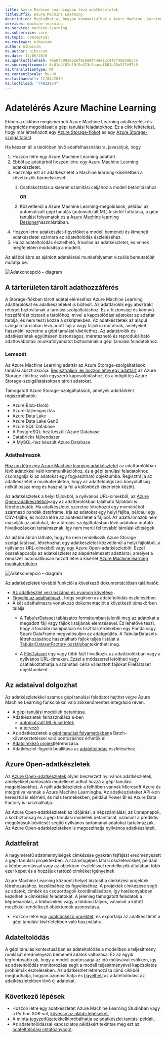 ```yaml
---
title: Azure Machine Learningban lévő adatkészletek
titleSuffix: Azure Machine Learning
description: Megtudhatja, hogyan kommunikálhat a Azure Machine Learning az adataival, és hogyan hasznosítható a gépi tanulási kísérletek során.
services: machine-learning
ms.service: machine-learning
ms.subservice: core
ms.topic: conceptual
ms.reviewer: nibaccam
author: nibaccam
ms.author: nibaccam
ms.date: 12/09/2019
ms.openlocfilehash: 4ea0f7092862ef910e9f44e81cc4f5f40849bc70
ms.sourcegitcommit: 6c01e4f82e19f9e423c3aaeaf801a29a517e97a0
ms.translationtype: MT
ms.contentlocale: hu-HU
ms.lasthandoff: 12/04/2019
ms.locfileid: "74822954"
---
```

# <a name="data-access-in-azure-machine-learning"></a>Adatelérés Azure Machine Learning

Ebben a cikkben megismerheti Azure Machine Learning adatkezelési és-integrációs megoldásait a gépi tanulási feladatokhoz. Ez a cikk feltételezi, hogy már létrehozott egy [Azure Storage-fiókot](https://docs.microsoft.comazure/storage/common/storage-quickstart-create-account?tabs=azure-portal) és egy [Azure Storage-szolgáltatást](https://docs.microsoft.com/azure/storage/common/storage-introduction).

Ha készen áll a tárolóban lévő adatfelhasználásra, javasoljuk, hogy

1. Hozzon létre egy Azure Machine Learning adattárt.
2. Ebből az adattárból hozzon létre egy Azure Machine Learning adatkészletet. 
3. Használja ezt az adatkészletet a Machine learning-kísérletben a következők bármelyikével: 
    1. Csatlakoztatás a kísérlet számítási céljához a modell betanításához

        **OR** 

    1. Közvetlenül a Azure Machine Learning-megoldások, például az automatizált gépi tanulás (automatizált ML) kísérlet futtatása, a gépi tanulási folyamatok és a [Azure Machine learning Designer](concept-designer.md)használatában.
4. Hozzon létre adatkészlet-figyelőket a modell bemeneti és kimeneti adatkészletei számára az adateltolódás észleléséhez. 
5. Ha az adateltolódás észlelhető, frissítse az adatkészletet, és ennek megfelelően módosítsa a modellt.

Az alábbi ábra az ajánlott adatelérési munkafolyamat vizuális bemutatóját mutatja be.

![Adatkoncepció – diagram](media/concept-data/data-concept-diagram.svg)

## <a name="access-data-in-storage"></a>A tárterületen tárolt adathozzáférés

A Storage-fiókban tárolt adatai eléréséhez Azure Machine Learning adattárolókat és adatkészleteket is biztosít. Az adattárolók egy absztrakt réteget biztosítanak a tárolási szolgáltatáshoz. Ez a biztonsági és könnyű hozzáférést biztosít a tárolóhoz, mivel a kapcsolódási adatokat az adattár tárolja, és nem teszi közzé a szkriptekben. Az adatkészletek az alapul szolgáló tárolóban lévő adott fájlra vagy fájlokra mutatnak, amelyeket használni szeretne a gépi tanulási kísérlethez. Az adattárolók és adatkészletek együttesen biztonságos, méretezhető és reprodukálható adattovábbítási munkafolyamatot biztosítanak a gépi tanulási feladatokhoz.

### <a name="datastores"></a>Lemezét

Az Azure Machine Learning adattár az Azure Storage-szolgáltatások tárolási absztrakciója. [Regisztráljon, és hozzon létre egy adattárt](how-to-access-data.md) az Azure Storage-fiókhoz való egyszerű kapcsolódáshoz, és a mögöttes Azure Storage-szolgáltatásokban tárolt adatokat.

Támogatott Azure Storage-szolgáltatások, amelyek adattárként regisztrálhatók:
+ Azure Blob-tároló
+ Azure-fájlmegosztás
+ Azure Data Lake
+ Azure Data Lake Gen2
+ Azure SQL Database
+ A PostgreSQL-hez készült Azure Database
+ Databricks fájlrendszer
+ A MySQL-hez készült Azure Database

### <a name="datasets"></a>Adathalmazok

[Hozzon létre egy Azure Machine learning adatkészletet](how-to-create-register-datasets.md) az adattárolókban lévő adatokkal való kommunikációhoz, és a gépi tanulási feladatokhoz csomagolja ki az adatokat egy fogyasztható objektumba. Regisztrálja az adatkészletet a munkaterületen, hogy az adatfeldolgozási bonyolultság nélkül ossza meg és használja fel a különböző kísérletek között.

Az adatkészletek a helyi fájlokból, a nyilvános URL-címekből, az [Azure Open-adatkészletből](#open)vagy az adattárolókban található fájlokból is létrehozhatók. Ha adatkészletet szeretne létrehozni egy memóriából származó pandák dataframe, írja az adatokat egy helyi fájlba, például egy CSV-fájlba, és hozza létre az adatkészletet a fájlból. Az adathalmazok nem másolják az adatokat, de a tárolási szolgáltatásban lévő adatokra mutató hivatkozásokat tartalmaznak, így nem merül fel további tárolási költségek. 

Az alábbi ábrán látható, hogy ha nem rendelkezik Azure Storage szolgáltatással, létrehozhat egy adatkészletet közvetlenül a helyi fájlokból, a nyilvános URL-címekből vagy egy Azure Open-adatkészletből. Ezzel összekapcsolja az adatkészletet az alapértelmezett adattárral, amelyet a rendszer automatikusan hozott létre a kísérlet [Azure Machine learning munkaterületen](concept-workspace.md).

![Adatkoncepció – diagram](media/concept-data/dataset-workflow.svg)

Az adatkészletek további funkciói a következő dokumentációban találhatók:

+ [Az adatkészlet verziószáma és nyomon követése](how-to-version-track-datasets.md) .
+ [Figyelje az adathalmazt](how-to-monitor-datasets.md) , hogy segítsen az adateltolódás észlelésében.
+  A két adathalmazra vonatkozó dokumentációt a következő témakörben találja:
    + A [TabularDataset](https://docs.microsoft.com/python/api/azureml-core/azureml.data.tabulardataset?view=azure-ml-py) táblázatos formátumban jeleníti meg az adatokat a megadott fájl vagy fájlok listájának elemzésével. Ez lehetővé teszi, hogy a további manipuláció és tisztítás érdekében egy Panda vagy Spark DataFrame megvalósuljon az adatgyűjtés. A TabularDatasets létrehozásához használható fájlok teljes listáját a [TabularDatasetFactory osztályban](https://aka.ms/tabulardataset-api-reference)tekintheti meg.

    + A [FileDataset](https://docs.microsoft.com/python/api/azureml-core/azureml.data.file_dataset.filedataset?view=azure-ml-py) egy vagy több fájlt hivatkozik az adattárolókban vagy a nyilvános URL-címeken. Ezzel a módszerrel letöltheti vagy csatlakoztathatja a számítási célra választott fájlokat FileDataset objektumként.

## <a name="work-with-your-data"></a>Az adataival dolgozhat

Az adatkészletekkel számos gépi tanulási feladatot hajthat végre Azure Machine Learning funkciókkal való zökkenőmentes integráció révén. 

+ A [gépi tanulási modellek betanítása](how-to-train-with-datasets.md).
+ Adatkészletek felhasználása a-ben 
     + [automatizált ML-kísérletek](how-to-create-portal-experiments.md)
     + a [tervező](tutorial-designer-automobile-price-train-score.md#import-data) 
+ Az adatkészletek a [gépi tanulási folyamatokban](how-to-create-your-first-pipeline.md)a Batch-következtetéssel való pontozáshoz érhetők el.
+ [Adatcímkéző projekt](#label)létrehozása.
+ Adatkészlet-figyelő beállítása az [adateltolódás](#drift) észleléséhez.

<a name="open"></a>

## <a name="azure-open-datasets"></a>Azure Open-adatkészletek

Az [Azure Open-adatkészletek](how-to-create-register-datasets.md#create-datasets-with-azure-open-datasets) olyan beszerzett nyilvános adatkészletek, amelyekkel pontosabb modelleket adhat hozzá a gépi tanulási megoldásokhoz. A nyílt adatkészletek a felhőben vannak Microsoft Azure és integrálva vannak a Azure Machine Learningba. Az adatkészleteket API-kon keresztül is elérheti, és más termékekben, például Power BI és Azure Data Factory is használhatja.

Az Azure Open-adatkészletek az időjárási, a népszámlálási, az ünnepnapok, a közbiztonság és a gépi tanulási modellek betanítását, valamint a prediktív megoldások bővítését segítő nyilvános tartományi adatokat tartalmazzák. Az Azure Open-adatkészleteken is megoszthatja nyilvános adatkészleteit.

<a name="label"></a>

## <a name="data-labeling"></a>Adatfelirat

A nagyméretű adatmennyiségek címkézése gyakran fejfájást eredményezett a gépi tanulási projektekben. A számítógépes látási összetevőkkel, például a képbesorolással vagy az objektum-észleléssel rendelkezők általában több ezer képet és a hozzájuk tartozó címkéket igényelnek.

Azure Machine Learning központi helyet biztosít a címkézési projektek létrehozásához, kezeléséhez és figyeléséhez. A projektek címkézése segít az adatok, címkék és csoporttagok koordinálásában, így hatékonyabban kezelheti a címkézési feladatokat. A jelenleg támogatott feladatok a képbesorolás, a többcímkés vagy a többosztályos, valamint a kötött mezőkkel rendelkező objektumok azonosítása.

+ Hozzon létre egy [adatcímkéző projektet](how-to-create-labeling-projects.md), és exportálja az adatkészletet a gépi tanulási kísérletekben való használatra.

<a name="drift"></a>

## <a name="data-drift"></a>Adateltolódás

A gépi tanulás kontextusában az adateltolódás a modellben a teljesítmény romlását eredményező bemeneti adatok változása. Ez az egyik legfontosabb ok, hogy a modell pontossága az idő múlásával csökken, így az adateltolódás monitorozása segít a modell teljesítményével kapcsolatos problémák észlelésében.
Az adatkészlet létrehozása című cikkből megtudhatja, hogyan azonosíthatja és [figyelheti](how-to-monitor-datasets.md) az adateltolódást az adatkészletekben lévő új adatokat.

## <a name="next-steps"></a>Következő lépések 

+ Hozzon létre egy adatkészletet Azure Machine Learning Studióban vagy a Python SDK-val, [kövesse az alábbi lépéseket.](how-to-create-register-datasets.md)
+ A [minta-jegyzetfüzetekkel](https://aka.ms/dataset-tutorial)kipróbálhatja az adatkészlet tanítási példáit.
+ Az adateltolódással kapcsolatos példákért tekintse meg ezt az [adateltolódási oktatóanyagot](https://aka.ms/datadrift-notebook).